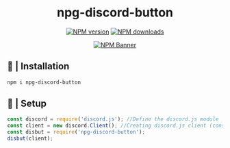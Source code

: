 <div align="center">
  <h1>npg-discord-button</h1>
  <p>
    <a href="https://www.npmjs.com/package/npg-discord-button"><img src="https://img.shields.io/npm/v/npg-discord-button?maxAge=3600" alt="NPM version" /></a>
    <a href="https://www.npmjs.com/package/npg-discord-button"><img src="https://img.shields.io/npm/dt/npg-discord-button?maxAge=3600" alt="NPM downloads" /></a>
  </p>
  <p>
    <a href="https://www.npmjs.com/package/npg-discord-button"><img src="https://nodei.co/npm/npg-discord-button.png?downloads=true&stars=true" alt="NPM Banner"></a>
  </p>
</div>


## 📂 | Installation
```sh
npm i npg-discord-button
```

## 📜 | Setup
```js
const discord = require('discord.js'); //Define the discord.js module
const client = new discord.Client(); //Creating discord.js client (constructor)
const disbut = require('npg-discord-button');
disbut(client);
```
